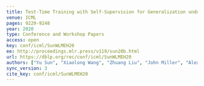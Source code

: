 ```yaml
---
title: Test-Time Training with Self-Supervision for Generalization under Distribution Shifts.
venue: ICML
pages: 9229-9248
year: 2020
type: Conference and Workshop Papers
access: open
key: conf/icml/SunWLMEH20
ee: http://proceedings.mlr.press/v119/sun20b.html
url: https://dblp.org/rec/conf/icml/SunWLMEH20
authors: ["Yu Sun", "Xiaolong Wang", "Zhuang Liu", "John Miller", "Alexei A. Efros", "Moritz Hardt"]
sync_version: 3
cite_key: conf/icml/SunWLMEH20
---
```

